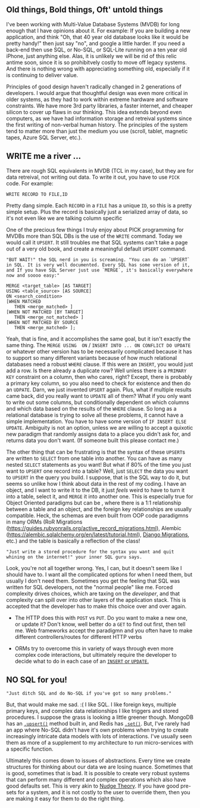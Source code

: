 
## Old things, Bold things, Oft' untold things

I've been working with Multi-Value Database Systems (MVDB) for long enough that I have opinions about it. For example: If you are building a new application, and think "Oh, that 40 year old database looks like it would be pretty handy!" then just say "no", and google a little harder. If you need a back-end then use SQL, or No-SQL, or SQL-Lite running on a ten year old iPhone, just anything else. Alas, it is unlikely we will be rid of this relic antime soon, since it is so prohibitvely costly to move off legacy systems. And there is nothing wrong with appreciating something old, especially if it is continuing to deliver value.

Principles of good design haven't radically changed in 2 generations of developers. I would argue that thoughtful design was even more critical in older systems, as they had to work within extreme hardware and software constraints. We have more 3rd party libraries, a faster internet, and cheaper silicon to cover up flaws in our thinking. This idea extends beyond even computers, as we have had information storage and retreival systems since the first writing of non-verbal human history. The principles of the system tend to matter more than just the medium you use (scroll, tablet, magnetic tapes, Azure SQL Server, etc.).

## WRITE me a river ...

There are rough SQL equivalents in MVDB (TCL in my case), but they are for data retreival, not writing out data. To write it out, you have to use `PICK` code. For example: 

```
WRITE RECORD TO FILE,ID
```
Pretty dang simple. Each `RECORD` in a `FILE` has a unique `ID`, so this is a pretty simple setup. Plus the record is basically just a serialized array of data, so it's not even like we are talking column specific 





One of the precious few things I truly enjoy about PICK programming for MVDBs more than SQL DBs is the use of the `WRITE` command. Today we would call it `UPSERT`. It still troubles me that SQL systems can't take a page out of a very old book, and create a meaningful default `UPSERT` command. 

```"BUT WAIT!" the SQL nerd in you is screaming. "You can do an `UPSERT` in SQL. It is very well documented. Every SQL has some version of it, and If you have SQL Server just use `MERGE`, it's basically everywhere now and soooo easy:"```

```
MERGE <target_table> [AS TARGET]
USING <table_source> [AS SOURCE]
ON <search_condition>
[WHEN MATCHED 
   THEN <merge_matched> ]
[WHEN NOT MATCHED [BY TARGET]
   THEN <merge_not_matched> ]
[WHEN NOT MATCHED BY SOURCE
   THEN <merge_matched> ];
```
 
 Yeah, that is fine, and it accomplishes the same goal, but it isn't exactly the same thing. The `MERGE USING  ON` / `INSERT INTO ... ON CONFLICT DO UPDATE` or whatever other version has to be necessarily complicated because it has to support so many different variants because of how much relational databases need a  robust `WHERE` clause. If this were an `INSERT`, you would just add a row. Is there already a duplicate row? Well unless there is a `PRIMARY KEY` constraint on a column, then who cares, right? Except, there is probably a primary key column, so you also need to check for existence and then do an `UDPATE`. Darn, we just invented `UPSERT` again. Plus, what if multiple results came back, did you really want to `UPDATE` all of them? What if you only want to write out some columns, but conditionally dependent on which columns and which data based on the results of the `WHERE` clause. So long as a relational database is trying to solve all these problems, it cannot have a simple implementation. You have to have some version of `IF INSERT ELSE UPDATE`. Ambiguity is not an option, unless we are willing to accept a quixotic new paradigm that randomly assigns data to a place you didn't ask for, and returns data you don't want. (If someone built this please contact me.)
 
 The other thing that can be frustrating is that the syntax of these `UPSERT`s are written to `SELECT` from one table into another. You can have as many nested `SELECT` statements as you want! But what if 80% of the time you just want to `UPSERT` one record into a table? Well, just `SELECT` the data you want to `UPSERT` in the query you build. I suppose, that is the SQL way to do it, but seems so unlike how I think about data in the rest of my coding. I have an object, and I want to write it to the DB, it just *feels* weird to have to turn it into a table, select it, and `MERGE` it into another one. This is especially true for Object Oriented paradigms but can be , where there is a 1:1 relationship between a table and an object, and the foreign key relationships are usually compatible. Heck, the schemas are even built from OOP code paradigmns in many ORMs (RoR Migrations (https://guides.rubyonrails.org/active_record_migrations.html), Alembic (https://alembic.sqlalchemy.org/en/latest/tutorial.html), [Django Migrations](https://docs.djangoproject.com/en/3.0/topics/migrations/ ), etc.) and the table is basically a reflection of the class!
 

```"Just write a stored procedure for the syntax you want and quit whining on the internet!" your inner SQL guru says.```

Look, you're not all together wrong. Yes, I can, but it doesn't seem like I should have to. I want all the complicated options for when I need them, but usually I don't need them. Sometimes you get the feeling that SQL was written for SQL developers, not the "normal people" like me. Forced complexity drives choices, which are taxing on the *developer*, and that complexity can spill over into other layers of the application stack. This is accepted that the developer has to make this choice over and over again. 
 
 - The HTTP does this with `POST` vs `PUT`. Do you want to make a new one, or update it? Don't know, well better do a `GET` to find out first, then tell me. Web frameworks accept the paradigmn and you often have to make different controllers/routes for different HTTP verbs
 
 - ORMs try to overcome this in variety of ways through even more complex code interactions, but ultimately require the developer to decide what to do in each case of an [`INSERT` or `UPDATE`. ](https://stackoverflow.com/questions/41724658/how-to-do-a-proper-upsert-using-sqlalchemy-on-postgresql)
 
 ## NO SQL for you!
 
```"Just ditch SQL and do No-SQL if you've got so many problems."```

But, that would make me sad. :( I like SQL. I like foreign keys, multiple primary keys, and complex data relationships I like triggers and stored procedures. I suppose the grass is looking a little greener though. MongoDB has an [`.upsert()`](https://docs.mongodb.com/manual/reference/method/Bulk.find.upsert/) method built in, and Redis has [`.set()`](https://redis.io/commands/set). But, I've rarely had an app where No-SQL didn't have it's own problems when trying to create increasingly intricate data models with lots of interactions. I've usually seen them as more of a supplement to my architecture to run micro-services with a specific function.

Ultimately this comes down to issues of abstractions. Every time we create structures for thinking about our data we are losing nuance. Sometimes that is good, sometimes that is bad. It is possible to create very robust systems that can perform many different and complex operations which also have good defaults set. This is very akin to [Nudge Theory](https://en.wikipedia.org/wiki/Nudge_theory). If you have good pre-sets for a system, and it is not costly to the user to override them, then you are making it easy for them to do the right thing. 


